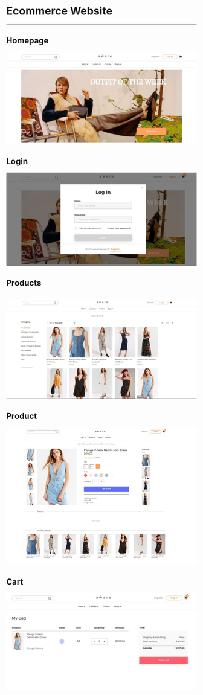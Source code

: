# Ecommerce Website

---

## Homepage

![Homepage](imgs/home.JPG)

## Login

![Login](imgs/login.JPG)

## Products

## ![Products](imgs/products.JPG)

## Product

![Product](imgs/product.JPG)

## Cart

![Cart](imgs/cart.JPG)
